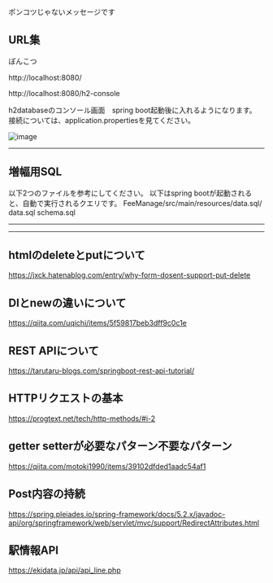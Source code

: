ポンコツじゃないメッセージです
## URL集
ぽんこつ


http://localhost:8080/

http://localhost:8080/h2-console

h2databaseのコンソール画面　spring boot起動後に入れるようになります。
接続については、application.propertiesを見てください。


![image](https://github.com/snrnapa/FeeManage/assets/60351331/724e251b-7498-4962-a173-651d05cf227f)


***

## 増幅用SQL
以下2つのファイルを参考にしてください。
以下はspring bootが起動されると、自動で実行されるクエリです。
FeeManage/src/main/resources/data.sql/
data.sql
schema.sql

***
***

## htmlのdeleteとputについて
https://jxck.hatenablog.com/entry/why-form-dosent-support-put-delete

## DIとnewの違いについて
https://qiita.com/uqichi/items/5f59817beb3dff9c0c1e

## REST APIについて
https://tarutaru-blogs.com/springboot-rest-api-tutorial/

## HTTPリクエストの基本
https://progtext.net/tech/http-methods/#i-2

## getter setterが必要なパターン不要なパターン
https://qiita.com/motoki1990/items/39102dfded1aadc54af1


## Post内容の持続
https://spring.pleiades.io/spring-framework/docs/5.2.x/javadoc-api/org/springframework/web/servlet/mvc/support/RedirectAttributes.html

## 駅情報API

https://ekidata.jp/api/api_line.php




